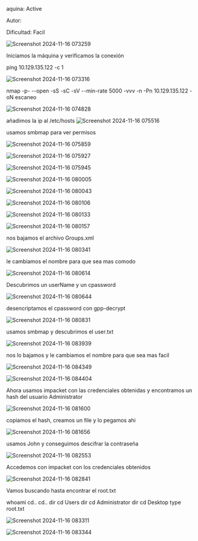 aquina: Active

Autor:

Dificultad: Facil

![Screenshot 2024-11-16 073259](https://github.com/user-attachments/assets/0d7be530-5bd6-4948-8b64-21856aca457e)

Iniciamos la máquina y verificamos la conexión

ping 10.129.135.122 -c 1

![Screenshot 2024-11-16 073316](https://github.com/user-attachments/assets/39e62893-7ef3-4009-b47c-0c3cd5f76c2e)

nmap -p- --open -sS -sC -sV --min-rate 5000 -vvv -n -Pn 10.129.135.122 -oN escaneo

![Screenshot 2024-11-16 074828](https://github.com/user-attachments/assets/4568bbbc-a67c-4d23-9c8f-b0b254739bab)

añadimos la ip al /etc/hosts
![Screenshot 2024-11-16 075516](https://github.com/user-attachments/assets/4247f061-a92a-436a-9e43-7f2fa68e843c)


usamos smbmap  para ver permisos

![Screenshot 2024-11-16 075859](https://github.com/user-attachments/assets/fc13d101-363a-4b72-91ba-504ca7a7a7aa)

![Screenshot 2024-11-16 075927](https://github.com/user-attachments/assets/114e6062-2ea1-46b0-83ab-4e3a8e1eeaa1)

![Screenshot 2024-11-16 075945](https://github.com/user-attachments/assets/437e3cc0-dba2-4383-acc5-f24a63d3d6ba)

![Screenshot 2024-11-16 080005](https://github.com/user-attachments/assets/53d261c6-60d1-4ad7-8a5c-62c3f9b9b71e)

![Screenshot 2024-11-16 080043](https://github.com/user-attachments/assets/8855a110-3720-4163-9569-5feed28b4368)

![Screenshot 2024-11-16 080106](https://github.com/user-attachments/assets/d6bcebbc-538e-4f39-82ba-a1cca978f018)

![Screenshot 2024-11-16 080133](https://github.com/user-attachments/assets/1770c3db-4029-4e1a-bc9b-8a51e9908e91)

![Screenshot 2024-11-16 080157](https://github.com/user-attachments/assets/fd70aa2f-04cd-468c-a223-3b1c94c05578)

nos bajamos el archivo Groups.xml

![Screenshot 2024-11-16 080341](https://github.com/user-attachments/assets/7d442d3a-3c96-4851-8a32-4f0c2192ae7b)

le cambiamos el nombre para que sea mas comodo

![Screenshot 2024-11-16 080614](https://github.com/user-attachments/assets/2fbe4f57-4b80-4216-a12f-7b53cb557345)

Descubrimos un userName y un cpassword

![Screenshot 2024-11-16 080644](https://github.com/user-attachments/assets/50f45162-32dd-44b3-bd89-634d13f93aaa)

desencriptamos el cpassword con gpp-decrypt

![Screenshot 2024-11-16 080831](https://github.com/user-attachments/assets/1d8a22b6-9e17-458a-9d77-7255fff7282d)

usamos smbmap y descubrimos el user.txt

![Screenshot 2024-11-16 083939](https://github.com/user-attachments/assets/c9808703-be82-4443-a961-2dced2e19323)

nos lo bajamos y le cambiamos el nombre para que sea mas facil

![Screenshot 2024-11-16 084349](https://github.com/user-attachments/assets/86f82480-029a-45c4-95e4-4f77db7483a3)

![Screenshot 2024-11-16 084404](https://github.com/user-attachments/assets/6a5a0df7-21a4-4215-bffc-5ed93bc36c43)

Ahora usamos impacket con las credenciales obtenidas y encontramos un hash del usuario Administrator

![Screenshot 2024-11-16 081600](https://github.com/user-attachments/assets/bda8a821-3595-42ee-9a06-4fce0678647b)

copiamos el hash, creamos un file y lo pegamos ahi

![Screenshot 2024-11-16 081656](https://github.com/user-attachments/assets/6abf5a23-5c49-4a65-8384-d045d55fc112)

usamos John y conseguimos descifrar la contraseña

![Screenshot 2024-11-16 082553](https://github.com/user-attachments/assets/1e6eb92f-6b8a-4cdc-9ea5-6075f36e0630)

Accedemos con impacket con los credenciales obtenidos

![Screenshot 2024-11-16 082841](https://github.com/user-attachments/assets/f4233950-5037-4183-bfd7-c22a6d390ef1)

Vamos buscando hasta encontrar el root.txt

whoami
cd..
cd..
dir
cd Users
dir
cd Administrator
dir
cd Desktop
type root.txt

![Screenshot 2024-11-16 083311](https://github.com/user-attachments/assets/105168de-56c4-4475-ab43-86c73320a06b)

![Screenshot 2024-11-16 083344](https://github.com/user-attachments/assets/69c0d9da-0761-4161-bb49-839661841935)
